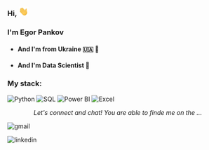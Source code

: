 ### Hi, <img src="gif/wave.gif" width=22>
### I'm Egor Pankov
- #### And I'm from Ukraine :ukraine: :pray:
- #### And I'm Data Scientist :metal:

### My stack:
![Python](https://img.shields.io/badge/-Python-000?&logo=Python) 
![SQL](https://img.shields.io/badge/-SQL-000?&logo=PostgreSQL) 
![Power BI](https://img.shields.io/badge/-Power%20BI-000?&logo=powerbi)
![Excel](https://img.shields.io/badge/-Excel-000?&logo=microsoft-excel&logoColor=green)

<p align="center">
     <i>Let's connect and chat! You are able to finde me on the ...</i>
</p>

![gmail](https://img.shields.io/badge/alex.pankov.new@gmail.com-D14836?style=for-the-badge&logo=gmail&logoColor=white)

![linkedin](https://img.shields.io/badge/egorpankov-0077B5?style=for-the-badge&logo=linkedin&logoColor=white)



